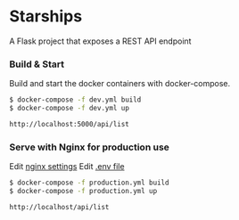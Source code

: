 # Starships

A Flask project that exposes a REST API endpoint

### Build & Start

Build and start the docker containers with docker-compose.

```sh
$ docker-compose -f dev.yml build
$ docker-compose -f dev.yml up
```

```sh
http://localhost:5000/api/list
```

### Serve with Nginx for production use

Edit [nginx settings](nginx/sites-enabled/flask_project)
Edit [.env file](.env)

```sh
$ docker-compose -f production.yml build
$ docker-compose -f production.yml up
```

```sh
http://localhost/api/list
```
